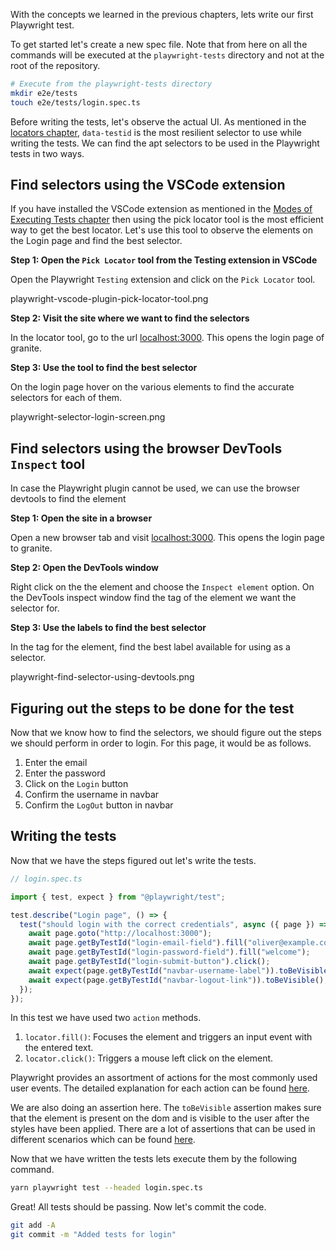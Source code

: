With the concepts we learned in the previous chapters, lets write our first Playwright test.

To get started let's create a new spec file. Note that from here on all the commands will be executed at the `playwright-tests` directory and not at the root of the repository.

```bash
# Execute from the playwright-tests directory
mkdir e2e/tests
touch e2e/tests/login.spec.ts
```

Before writing the tests, let's observe the actual UI. As mentioned in the [locators chapter](https://courses.bigbinaryacademy.com/learn-qa-automation-using-playwright/locators/), `data-testid` is the most resilient selector to use while writing the tests. We can find the apt selectors to be used in the Playwright tests in two ways.

## Find selectors using the VSCode extension

If you have installed the VSCode extension as mentioned in the [Modes of Executing Tests chapter](https://courses.bigbinaryacademy.com/learn-qa-automation-using-playwright/modes-of-executing-tests/#vs-code-extension) then using the pick locator tool is the most efficient way to get the best locator. Let's use this tool to observe the elements on the Login page and find the best selector.

**Step 1: Open the `Pick Locator` tool from the Testing extension in VSCode**

Open the Playwright `Testing` extension and click on the `Pick Locator` tool.

<image>playwright-vscode-plugin-pick-locator-tool.png</image>

**Step 2: Visit the site where we want to find the selectors**

In the locator tool, go to the url [localhost:3000](http://localhost:3000). This opens the login page of granite.

**Step 3: Use the tool to find the best selector**

 On the login page hover on the various elements to find the accurate selectors for each of them.

<image>playwright-selector-login-screen.png</image>

## Find selectors using the browser DevTools `Inspect` tool

In case the Playwright plugin cannot be used, we can use the browser devtools to find the element

**Step 1: Open the site in a browser**

Open a new browser tab and visit [localhost:3000](http://localhost:3000). This opens the login page to granite.

**Step 2: Open the DevTools window**

Right click on the the element and choose the `Inspect element` option. On the DevTools inspect window find the tag of the element we want the selector for.

**Step 3: Use the labels to find the best selector**

In the tag for the element, find the best label available for using as a selector.

<image>playwright-find-selector-using-devtools.png</image>

## Figuring out the steps to be done for the test

Now that we know how to find the selectors, we should figure out the steps we should perform in order to login. For this page, it would be as follows.

1. Enter the email
2. Enter the password
3. Click on the `Login` button
4. Confirm the username in navbar
5. Confirm the `LogOut` button in navbar

## Writing the tests

Now that we have the steps figured out let's write the tests.

```ts
// login.spec.ts

import { test, expect } from "@playwright/test";

test.describe("Login page", () => {
  test("should login with the correct credentials", async ({ page }) => {
    await page.goto("http://localhost:3000");
    await page.getByTestId("login-email-field").fill("oliver@example.com");
    await page.getByTestId("login-password-field").fill("welcome");
    await page.getByTestId("login-submit-button").click();
    await expect(page.getByTestId("navbar-username-label")).toBeVisible();
    await expect(page.getByTestId("navbar-logout-link")).toBeVisible();
  });
});
```

In this test we have used two `action` methods.

1. `locator.fill()`: Focuses the element and triggers an input event with the entered text.
2. `locator.click()`: Triggers a mouse left click on the element.

Playwright provides an assortment of actions for the most commonly used user events. The detailed explanation for each action can be found [here](https://playwright.dev/docs/input).

We are also doing an assertion here. The `toBeVisible` assertion makes sure that the element is present on the dom and is visible to the user after the styles have been applied. There are a lot of assertions that can be used in different scenarios which can be found [here](https://playwright.dev/docs/test-assertions).

Now that we have written the tests lets execute them by the following command.

```bash
yarn playwright test --headed login.spec.ts
```
Great! All tests should be passing. Now let's commit the code.

```bash
git add -A
git commit -m "Added tests for login"
```